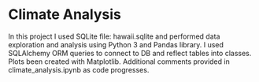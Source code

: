 # Climate Analysis
In this project I used SQLite file: hawaii.sqlite and performed data exploration and analysis using Python 3 and Pandas library. I used SQLAlchemy ORM queries to connect to DB and reflect tables into classes. Plots been created with Matplotlib. Additional comments provided in climate_analysis.ipynb as code progresses.
